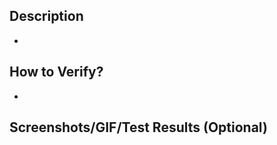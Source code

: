 ## Description <!-- btsbot.attachSection(<<##) -->

-

## How to Verify? <!-- btsbot.attachSection(<<##) -->

-

## Screenshots/GIF/Test Results (Optional) <!-- btsbot.attachSection(<<##) -->
